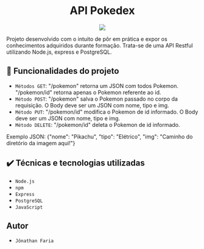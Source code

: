 <h1 align="center"> API Pokedex </h1>


<p align="center">
<img src="https://img.shields.io/badge/STATUS-EM%20DESENVOLVIMENTO-blue"/>
</p>

Projeto desenvolvido com o intuito de pôr em prática e expor os conhecimentos adquiridos durante formação. Trata-se 
de uma API Restful utilizando Node.js, express e PostgreSQL.


## :hammer: Funcionalidades do projeto

- `Métodos GET`: "/pokemon" retorna um JSON com todos Pokemon. "/pokemon/id" retorna apenas o Pokemon referente ao id.
- `Método POST`: "/pokemon" salva o Pokemon passado no corpo da requisição. O Body deve ser um JSON com nome, tipo e img.
- `Método PUT`: "/pokemon/id" modifica o Pokemon de id informado. O Body deve ser um JSON com nome, tipo e img.
- `Método DELETE`: "/pokemon/id" deleta o Pokemon de id informado.

Exemplo JSON: {"nome": "Pikachu", "tipo": "Elétrico", "img": "Caminho do diretório da imagem aqui!"}

## :heavy_check_mark: Técnicas e tecnologias utilizadas

- `Node.js`
- `npm`
- `Express`
- `PostgreSQL`
- `JavaScript`

## Autor
- `Jônathan Faria`
